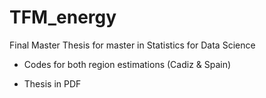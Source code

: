 # TFM_energy

Final Master Thesis for master in Statistics for Data Science

- Codes for both region estimations (Cadiz & Spain)

- Thesis in PDF 
